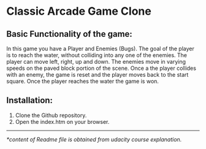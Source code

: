 # Classic Arcade Game Clone

## Basic Functionality of the game:

In this game you have a Player and Enemies (Bugs). The goal of the player is to reach the water, without colliding into any one of the enemies. The player can move left, right, up and down. The enemies move in varying speeds on the paved block portion of the scene. Once a the player collides with an enemy, the game is reset and the player moves back to the start square. Once the player reaches the water the game is won.

## Installation:
1. Clone the Github repository.
2. Open the index.htm on your browser.

___________________________________
_*content of Readme file is obtained from udacity course explanation._
